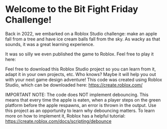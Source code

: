 # Welcome to the Bit Fight Friday Challenge!

Back in 2022, we embarked on a Roblox Studio challenge: make an apple fall from a tree and have ice cream balls fall from the sky.
As wacky as that sounds, it was a great learning experience.

It was so silly we even published the game to Roblox. Feel free to play it here:

Feel free to download this Roblox Studio project so you can learn from it, adapt it in your own projects, etc. Who knows? Maybe it will help you out with your next game design adventure!
This code was created using Roblox Studio, which can be downloaded here: https://create.roblox.com/

IMPORTANT NOTE:
The code does NOT implement debouncing. This means that every time the apple is eaten, when a player steps on the green platform before the apple respawns, an error is thrown in the output. 
Use this project as an opportunity to learn why debouncing matters. To learn more on how to implement it, Roblox has a helpful tutorial: https://create.roblox.com/docs/scripting/debounce
